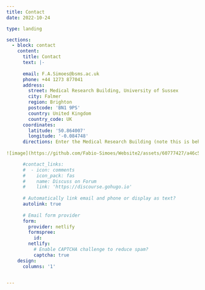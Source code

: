 ```yaml
---
title: Contact
date: 2022-10-24

type: landing

sections:
  - block: contact
    content:
      title: Contact
      text: |-
       
      email: F.A.Simoes@bsms.ac.uk
      phone: +44 1273 877041
      address:
        street: Medical Research Building, University of Sussex
        city: Falmer
        region: Brighton
        postcode: 'BN1 9PS'
        country: United Kingdom
        country_code: UK
      coordinates:
        latitude: '50.864007'
        longitude: '-0.084748'
      directions: Enter the Medical Research Building (note this is behind the Medical Teaching Building) and call reception. We are on the second floor, up the stairs through the security door.
     
![image](https://github.com/Fabio-Simoes/Website2/assets/60777427/a46c5d30-ee1a-4d91-85e6-00bb46acd1ce)

      #contact_links:
      #  - icon: comments
      #    icon_pack: fas
      #    name: Discuss on Forum
      #    link: 'https://discourse.gohugo.io'
    
      # Automatically link email and phone or display as text?
      autolink: true
    
      # Email form provider
      form:
        provider: netlify
        formspree:
          id:
        netlify:
          # Enable CAPTCHA challenge to reduce spam?
          captcha: true
    design:
      columns: '1'


---
```

